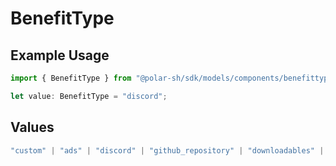 # BenefitType

## Example Usage

```typescript
import { BenefitType } from "@polar-sh/sdk/models/components/benefittype.js";

let value: BenefitType = "discord";
```

## Values

```typescript
"custom" | "ads" | "discord" | "github_repository" | "downloadables" | "license_keys"
```